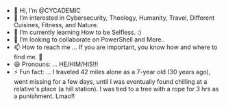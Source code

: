 - 👋 Hi, I’m @CYCADEMIC
- 👀 I’m interested in Cybersecurity, Theology, Humanity, Travel, Different Cuisines, Fitness, and Nature. 
- 🌱 I’m currently learning How to be Selfless. :)
- 💞️ I’m looking to collaborate on PowerShell and More.. 
- 📫 How to reach me ... If you are important, you know how and where to find me. 🙏 
- 😄 Pronouns: ... HE/HIM/HIS!!!
- ⚡ Fun fact: ... I traveled 42 miles alone as a 7-year old (30 years ago), went missing for a few days, until I was eventually  found chilling at a relative's place (a hill station). I was tied to a tree with a rope for 3 hrs as a punishment. Lmao!!

<!---
CYCADEMIC/CYCADEMIC is a ✨ special ✨ repository because its `README.md` (this file) appears on your GitHub profile.
You can click the Preview link to take a look at your changes.
--->
